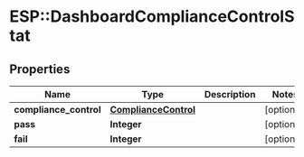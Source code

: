 # ESP::DashboardComplianceControlStat

## Properties
Name | Type | Description | Notes
------------ | ------------- | ------------- | -------------
**compliance_control** | [**ComplianceControl**](ComplianceControl.md) |  | [optional] 
**pass** | **Integer** |  | [optional] 
**fail** | **Integer** |  | [optional] 


